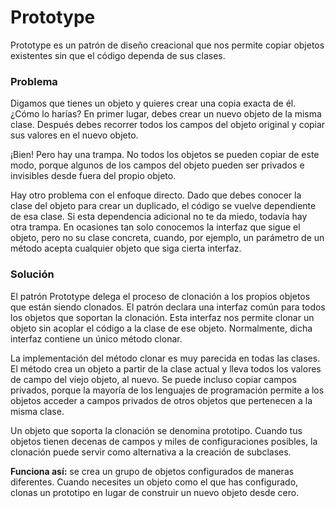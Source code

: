 # Prototype

Prototype es un patrón de diseño creacional que nos permite copiar objetos existentes sin que el código dependa de sus clases.

### Problema
Digamos que tienes un objeto y quieres crear una copia exacta de él. ¿Cómo lo harías? En primer lugar, debes crear un nuevo objeto de la misma clase. Después debes recorrer todos los campos del objeto original y copiar sus valores en el nuevo objeto.

¡Bien! Pero hay una trampa. No todos los objetos se pueden copiar de este modo, porque algunos de los campos del objeto pueden ser privados e invisibles desde fuera del propio objeto.

Hay otro problema con el enfoque directo. Dado que debes conocer la clase del objeto para crear un duplicado, el código se vuelve dependiente de esa clase. Si esta dependencia adicional no te da miedo, todavía hay otra trampa. En ocasiones tan solo conocemos la interfaz que sigue el objeto, pero no su clase concreta, cuando, por ejemplo, un parámetro de un método acepta cualquier objeto que siga cierta interfaz.

### Solución
El patrón Prototype delega el proceso de clonación a los propios objetos que están siendo clonados. El patrón declara una interfaz común para todos los objetos que soportan la clonación. Esta interfaz nos permite clonar un objeto sin acoplar el código a la clase de ese objeto. Normalmente, dicha interfaz contiene un único método clonar.

La implementación del método clonar es muy parecida en todas las clases. El método crea un objeto a partir de la clase actual y lleva todos los valores de campo del viejo objeto, al nuevo. Se puede incluso copiar campos privados, porque la mayoría de los lenguajes de programación permite a los objetos acceder a campos privados de otros objetos que pertenecen a la misma clase.

Un objeto que soporta la clonación se denomina prototipo. Cuando tus objetos tienen decenas de campos y miles de configuraciones posibles, la clonación puede servir como alternativa a la creación de subclases.

__Funciona así:__ se crea un grupo de objetos configurados de maneras diferentes. Cuando necesites un objeto como el que has configurado, clonas un prototipo en lugar de construir un nuevo objeto desde cero.